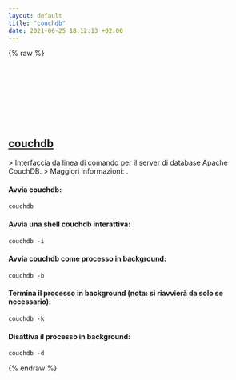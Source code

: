 ```yaml
---
layout: default
title: "couchdb"
date: 2021-06-25 18:12:13 +02:00
---
```

{% raw %}
<h2 id="couchdb">
  <a href="/it/common/couchdb.html">couchdb</a> <a href="#couchdb"><svg class="icon">
    <use href="/assets/images/unicode_sprite.svg#link" />
  </svg></a>
</h2>
> Interfaccia da linea di comando per il server di database Apache CouchDB.
> Maggiori informazioni: <https://couchdb.apache.org>.

#### Avvia couchdb:
```shell
couchdb
```
#### Avvia una shell couchdb interattiva:
```shell
couchdb -i
```
#### Avvia couchdb come processo in background:
```shell
couchdb -b
```
#### Termina il processo in background (nota: si riavvierà da solo se necessario):
```shell
couchdb -k
```
#### Disattiva il processo in background:
```shell
couchdb -d
```
{% endraw %}